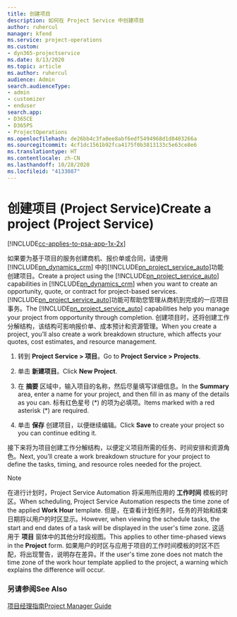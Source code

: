 ```yaml
---
title: 创建项目
description: 如何在 Project Service 中创建项目
author: ruhercul
manager: kfend
ms.service: project-operations
ms.custom:
- dyn365-projectservice
ms.date: 8/13/2020
ms.topic: article
ms.author: ruhercul
audience: Admin
search.audienceType:
- admin
- customizer
- enduser
search.app:
- D365CE
- D365PS
- ProjectOperations
ms.openlocfilehash: de26bb4c3fa0ee8abf6edf5494968d1d0403266a
ms.sourcegitcommit: 4cf1dc1561b92fca4175f0b3813133c5e63ce8e6
ms.translationtype: HT
ms.contentlocale: zh-CN
ms.lasthandoff: 10/28/2020
ms.locfileid: "4133087"
---
```

# <a name="create-a-project-project-service"></a><span data-ttu-id="d57ac-103">创建项目 (Project Service)</span><span class="sxs-lookup"><span data-stu-id="d57ac-103">Create a project (Project Service)</span></span>

[!INCLUDE[cc-applies-to-psa-app-1x-2x](../includes/cc-applies-to-psa-app-1x-2x.md)]

<span data-ttu-id="d57ac-104">如果要为基于项目的服务创建商机、报价单或合同，请使用 [!INCLUDE[pn_dynamics_crm](../includes/pn-dynamics-crm.md)] 中的[!INCLUDE[pn_project_service_auto](../includes/pn-project-service-auto.md)]功能创建项目。</span><span class="sxs-lookup"><span data-stu-id="d57ac-104">Create a project using the [!INCLUDE[pn_project_service_auto](../includes/pn-project-service-auto.md)] capabilities in [!INCLUDE[pn_dynamics_crm](../includes/pn-dynamics-crm.md)] when you want to create an opportunity, quote, or contract for project-based services.</span></span> <span data-ttu-id="d57ac-105">[!INCLUDE[pn_project_service_auto](../includes/pn-project-service-auto.md)]功能可帮助您管理从商机到完成的一应项目事务。</span><span class="sxs-lookup"><span data-stu-id="d57ac-105">The [!INCLUDE[pn_project_service_auto](../includes/pn-project-service-auto.md)] capabilities help you manage your project from opportunity through completion.</span></span> <span data-ttu-id="d57ac-106">创建项目时，还将创建工作分解结构，该结构可影响报价单、成本预计和资源管理。</span><span class="sxs-lookup"><span data-stu-id="d57ac-106">When you create a project, you’ll also create a work breakdown structure, which affects your quotes, cost estimates, and resource management.</span></span>  
  
1.  <span data-ttu-id="d57ac-107">转到 **Project Service > 项目**。</span><span class="sxs-lookup"><span data-stu-id="d57ac-107">Go to **Project Service > Projects**.</span></span>  
  
2.  <span data-ttu-id="d57ac-108">单击 **新建项目**。</span><span class="sxs-lookup"><span data-stu-id="d57ac-108">Click **New Project**.</span></span>  
  
3.  <span data-ttu-id="d57ac-109">在 **摘要** 区域中，输入项目的名称，然后尽量填写详细信息。</span><span class="sxs-lookup"><span data-stu-id="d57ac-109">In the **Summary** area, enter a name for your project, and then fill in as many of the details as you can.</span></span> <span data-ttu-id="d57ac-110">标有红色星号 (\*) 的项为必填项。</span><span class="sxs-lookup"><span data-stu-id="d57ac-110">Items marked with a red asterisk (\*) are required.</span></span>  
  
4.  <span data-ttu-id="d57ac-111">单击 **保存** 创建项目，以便继续编辑。</span><span class="sxs-lookup"><span data-stu-id="d57ac-111">Click **Save** to create your project so you can continue editing it.</span></span>  
  
<span data-ttu-id="d57ac-112">接下来将为项目创建工作分解结构，以便定义项目所需的任务、时间安排和资源角色。</span><span class="sxs-lookup"><span data-stu-id="d57ac-112">Next, you’ll create a work breakdown structure for your project to define the tasks, timing, and resource roles needed for the project.</span></span>  

> [!NOTE]
> <span data-ttu-id="d57ac-113">在进行计划时，Project Service Automation 将采用所应用的 **工作时间** 模板的时区。</span><span class="sxs-lookup"><span data-stu-id="d57ac-113">When scheduling, Project Service Automation respects the time zone of the applied **Work Hour** template.</span></span> <span data-ttu-id="d57ac-114">但是，在查看计划任务时，任务的开始和结束日期将以用户的时区显示。</span><span class="sxs-lookup"><span data-stu-id="d57ac-114">However, when viewing the schedule tasks, the start and end dates of a task will be displayed in the user's time zone.</span></span> <span data-ttu-id="d57ac-115">这适用于 **项目** 窗体中的其他分时段视图。</span><span class="sxs-lookup"><span data-stu-id="d57ac-115">This applies to other time-phased views in the **Project** form.</span></span> <span data-ttu-id="d57ac-116">如果用户的时区与应用于项目的工作时间模板的时区不匹配，将出现警告，说明存在差异。</span><span class="sxs-lookup"><span data-stu-id="d57ac-116">If the user's time zone does not match the time zone of the work hour template applied to the project, a warning which explains the difference will occur.</span></span> 
  
### <a name="see-also"></a><span data-ttu-id="d57ac-117">另请参阅</span><span class="sxs-lookup"><span data-stu-id="d57ac-117">See Also</span></span>  
 [<span data-ttu-id="d57ac-118">项目经理指南</span><span class="sxs-lookup"><span data-stu-id="d57ac-118">Project Manager Guide</span></span>](../psa/project-manager-guide.md)
